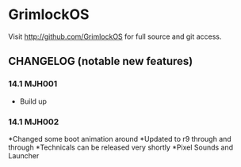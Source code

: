 GrimlockOS
===============

Visit http://github.com/GrimlockOS for full source and git access.


CHANGELOG (notable new features)
---------

### 14.1 MJH001
* Build up

### 14.1 MJH002

*Changed some boot animation around
*Updated to r9 through and through
*Technicals can be released very shortly
*Pixel Sounds and Launcher

